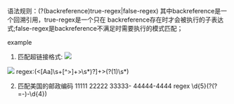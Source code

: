 语法规则：(?(backreference)true-regex|false-regex)
其中backreference是一个回溯引用，true-regex是一个只在
backreference存在时才会被执行的子表达式;false-regex是backreference不满足时需要执行的模式匹配；

example

1. 匹配超链接格式:
<A HREF="/home"><IMG SRC="/images/home.gif"></A>
<IMG SRC="aa">
regex:(<[Aa]\s+[^>]+>\s*)?<IMG\s+[^>]+>(?(1)\s*</[Aa]>)

2. 匹配美国的邮政编码
11111
22222
33333-
44444-4444
regex
\d{5}(?(?=-)-\d{4})
